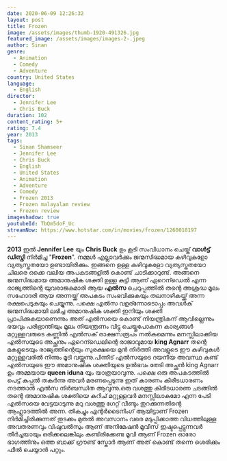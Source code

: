 ```yaml
---
date: 2020-06-09 12:26:32
layout: post
title: Frozen
image: /assets/images/thumb-1920-491326.jpg
featured_image: /assets/images/images-2-.jpeg
author: Sinan
genre:
  - Animation
  - Comedy
  - Adventure
country: United States
language:
  - English
director:
  - Jennifer Lee
  - Chris Buck
duration: 102
content_rating: 5+
rating: 7.4
year: 2013
tags:
  - Sinan Shamseer
  - Jennifer Lee
  - Chris Buck
  - English
  - United States
  - Animation
  - Adventure
  - Comedy
  - Frozen 2013
  - Frozen malayalam review
  - Frozen review
imageshadow: true
youtubeId: TbQm5doF_Uc
streamNow: https://www.hotstar.com/in/movies/frozen/1260018197
---
```

**2013** ഇൽ **Jennifer Lee** യും **Chris Buck** ഉം കൂടി സംവിധാനം ചെയ്ത് **വാൾട്ട് ഡിസ്നി** നിർമിച്ച "**Frozen**". നമ്മൾ എല്ലാവർക്കും ജന്മസിദ്ധമായ കഴിവുകളോ വ്യത്യസ്തതയോ ഉണ്ടായിരിക്കും. ഇങ്ങനെ ഉള്ള കഴിവുകളോ വ്യത്യസ്തതയോ ചിലരെ ഒക്കെ വലിയ അപകടങ്ങളിൽ കൊണ്ട് ചാടിക്കാറുണ്ട്. അങ്ങനെ ജന്മസിദ്ധമായ അമാനുഷിക ശക്തി ഉള്ള കുട്ടി ആണ് ഏറെന്ഡെൽ എന്ന രാജ്യത്തിന്റെ യുവരാജകുമാരി ആയ **എൽസ** ചെറുപ്പത്തിൽ തന്റെ അശ്രദ്ധ മൂലം സഹോദരി ആയ അന്നയ്ക്ക് അപകടം സംഭവിക്കുകയും തലനാഴികയ്ക്ക് അന്ന രക്ഷപെടുകയും ചെയ്യുന്നു. പക്ഷെ എൽസ വളര്ന്നോടൊപ്പം അവൾക് ജന്മസിദ്ധമായി ലഭിച്ച അമാനുഷിക ശക്തി ഇനിയും ശക്തി പ്രാപിക്കുകയാണെന്നും അത് എൽസയെ കൊണ്ട് നിയന്ത്രികന് ആവില്ലെന്നും ഭയവും പരിഭ്രാന്തിയും മൂലം നിയന്ത്രണം വിട്ടു ചെയ്തുപോകുന്ന കാര്യങ്ങൾ മറ്റുള്ളവരുടെ കണ്ണിൽ എൽസക് രാക്ഷസരൂപം നൽകുമെന്നും മനസ്സിലാക്കിയ എൽസയുടെ അച്ഛനും ഏറെന്ഡെലിന്റെ രാജാവുമായ **king Agnarr** തന്റെ മകളുടെയും രാജ്യത്തിന്റെയും സുരക്ഷയെ മുൻ നിർത്തി അവളുടെ ഈ കഴിവുകൾ മറ്റുള്ളവരിൽ നിന്നും മൂടി വയ്ക്കുന്നു.പിന്നീട് എൽസയുടെ ദയനീയ അവസ്ഥ കണ്ട് എൽസയുടെ ഈ അമാനുഷിക ശക്തിയുടെ ഉൽഭവം തേടി അച്ഛൻ king Agnarr ഉം അമ്മയായ **queen iduna** യും യാത്രയാവുന്നു. പക്ഷെ ഒരു അപകടത്തിൽ പെട്ട് കപ്പൽ തകർന്നു അവർ മരണപ്പെടുന്നു ഇത് കാരണം കിരീടധാരണം നടത്താൻ എൽസ നിർബന്ധിത ആവുന്നു.ഒരു വശത്തു കിരീടധാരണ ചടങ്ങിൽ തന്റെ  അമാനുഷിക ശക്തിയെ കുറിച് മറ്റുള്ളവർ മനസ്സിലാകുമോ എന്ന പേടി എൽസയെ വേട്ടയാടുന്നു മറു വശത്തു ഗേറ്റ് വീണ്ടും തുറക്കുന്നതിന്റെ ആഹ്ലാദത്തിൽ അന്ന. തികച്ചും എന്റർടൈനിംഗ് ആയിട്ടാണ് Frozen നിർമിച്ചിരിക്കുന്നത് തുടക്കം മുതൽ അവസാനം വരെ മടുപ്പിക്കാത്ത വിധത്തിലുള്ള അവതരണവും വിഷുവൽസും ആണ് അനിമേഷൻ മൂവീസ് ഇഷ്ടപ്പെട്ടുന്നവർ തീർച്ചയായും ഒരിക്കലെങ്കിലും  കണ്ടിരിക്കേണ്ട മൂവി ആണ് Frozen ഓരോ ഭാഗത്തിനും ഒത്ത ബാക്ക് ഗ്രൗണ്ട് സ്കോർ ആണ് അത് കൊണ്ട് തന്നെ ശെരിക്കും ഫീൽ ചെയ്യാൻ പറ്റും.